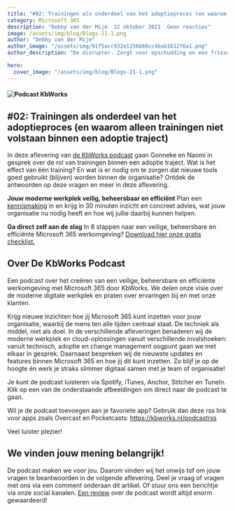 ```yaml
---
title: "#02: Trainingen als onderdeel van het adoptieproces (en waarom alleen trainingen niet volstaan binnen een adoptie traject)"
category: Microsoft 365
description: "Debby van der Mije  12 oktober 2021  Geen reacties"
image: /assets/img/blog/Blogs-21-1.png
author: "Debby van der Mije"
author_image: "/assets/img/91f5acc932e1256b68cc4bab1612f6a1.png"
author_description: "De disrupter. Zorgt voor opschudding en een frisse blik. Doet alles net even anders. Staat voor productiviteit, effectiviteit en vrijheid met de nieuwe manier van samenwerken. Verantwoordelijk voor de visie en strategie."

hero:
  cover_image: "/assets/img/blog/Blogs-21-1.png"
---
```


#### ![Podcast KbWorks](/assets/img/blog/Blogs-21-1.png)

## #02: Trainingen als onderdeel van het adoptieproces (en waarom alleen trainingen niet volstaan binnen een adoptie traject)

In deze aflevering van [de KbWorks podcast](https://kbworks.nl/podcast/de-kbworks-podcast/) gaan Gonneke en Naomi in gesprek over de rol van trainingen binnen een adoptie traject. Wat is het effect van één training? En wat is er nodig om te zorgen dat nieuwe tools goed gebruikt (blijven) worden binnen de organisatie? Ontdek de antwoorden op deze vragen en meer in deze aflevering.

**Jouw moderne werkplek veilig, beheersbaar en efficiënt**
Plan een [kennismaking](https://kbworks.nl/contact/) in en krijg in 30 minuten inzicht en concreet advies, wat jouw organisatie nu nodig heeft en hoe wij jullie daarbij kunnen helpen.

**Ga direct zelf aan de slag**
In 8 stappen naar een veilige, beheersbare en efficiënte Microsoft 365 werkomgeving? [Download hier onze gratis checklist.](https://kbworks.nl/checklist/)

 

## Over De KbWorks Podcast

Een podcast over het creëren van een veilige, beheersbare en efficiënte werkomgeving met Microsoft 365 door KbWorks. We delen onze visie over de moderne digitale werkplek en praten over ervaringen bij en met onze klanten.

Krijg nieuwe inzichten hoe jij Microsoft 365 kunt inzetten voor jouw organisatie, waarbij de mens ten alle tijden centraal staat. De techniek als middel, niet als doel. In de verschillende afleveringen benaderen wij de moderne werkplek en cloud-oplossingen vanuit verschillende invalshoeken: vanuit technisch, adoptie en change management oogpunt gaan we met elkaar in gesprek. Daarnaast bespreken wij de nieuwste updates en features binnen Microsoft 365 en hoe jij dit kunt inzetten. Zo blijf je op de hoogte én werk je straks slimmer digitaal samen met je team of organisatie!

Je kunt de podcast luisteren via Spotify, iTunes, Anchor, Stitcher en TuneIn.
Klik op een van de onderstaande afbeeldingen om direct naar de podcast te gaan.

Wil je de podcast toevoegen aan je favoriete app?
Gebruik dan deze rss link voor apps zoals Overcast en Pocketcasts:
https://kbworks.nl/podcastrss

Veel luister plezier!

## We vinden jouw mening belangrijk!

De podcast maken we voor jou. Daarom vinden wij het onwijs tof om jouw vragen te beantwoorden in de volgende aflevering.
Deel je vraag of vragen met ons via een comment onderaan dit artikel. Of stuur ons een berichtje via onze social kanalen.
[Een review](https://kbworks.nl/applepodcast) over de podcast wordt altijd enorm gewaardeerd!
